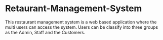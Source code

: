 # Retaurant-Management-System
This restaurant management system is a web based application where the multi users can access the system. Users can be classify into three groups as the Admin, Staff and the Customers.
